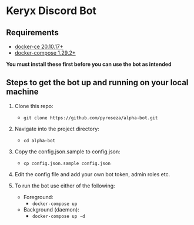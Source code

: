 # Keryx Discord Bot

## Requirements
- [docker-ce 20.10.17+](https://docs.docker.com/get-docker/)
- [docker-compose 1.29.2+](https://docs.docker.com/compose/install/)

 **You must install these first before you can use the bot as intended**

## Steps to get the bot up and running on your local machine

1. Clone this repo:
    - `git clone https://github.com/pyroseza/alpha-bot.git`

2. Navigate into the project directory:
    - `cd alpha-bot`

3. Copy the config.json.sample to config.json:
    - `cp config.json.sample config.json`

4. Edit the config file and add your own bot token, admin roles etc.

5. To run the bot use either of the following:
    - Foreground:
      - `docker-compose up`
    - Background (daemon):
      - `docker-compose up -d`

